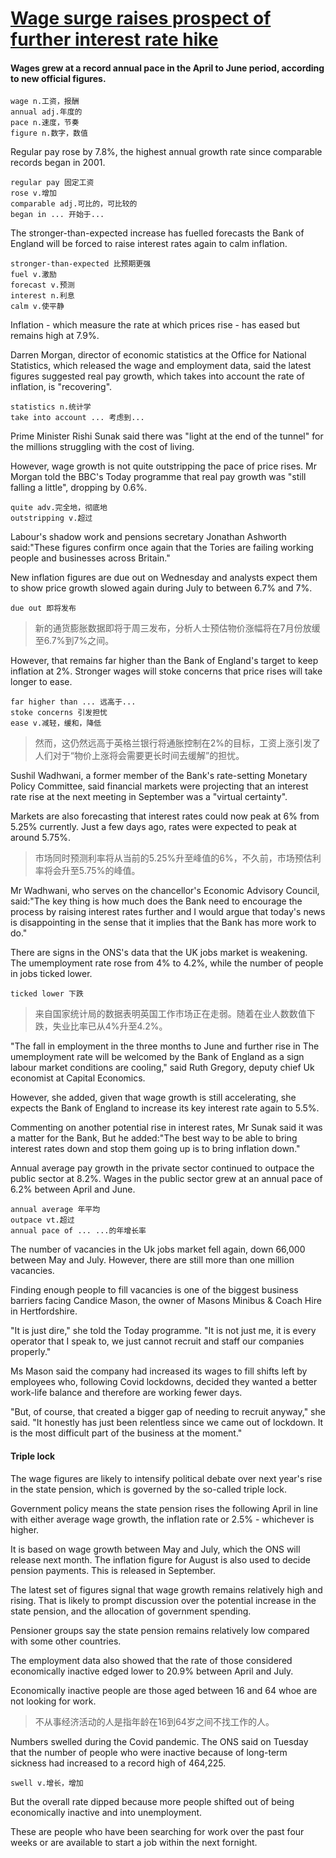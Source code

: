 # [Wage surge raises prospect of further interest rate hike](https://www.bbc.com/news/business-66501937)

#### Wages grew at a record annual pace in the April to June period, according to new official figures.  
```
wage n.工资，报酬
annual adj.年度的
pace n.速度，节奏
figure n.数字，数值
```

Regular pay rose by 7.8%, the highest annual growth rate since comparable records began in 2001.  
```
regular pay 固定工资
rose v.增加
comparable adj.可比的，可比较的
began in ... 开始于...
```

The stronger-than-expected increase has fuelled forecasts the Bank of England will be forced to raise interest rates again to calm inflation.  
```
stronger-than-expected 比预期更强
fuel v.激励
forecast v.预测
interest n.利息
calm v.使平静  
```

Inflation - which measure the rate at which prices rise - has eased but remains high at 7.9%.  

Darren Morgan, director of economic statistics at the Office for National Statistics, which released the wage and employment data, said the latest figures suggested real pay growth, which takes into account the rate of inflation, is "recovering".  
```
statistics n.统计学
take into account ... 考虑到...
```

Prime Minister Rishi Sunak said there was "light at the end of the tunnel" for the millions struggling with the cost of living.  

However, wage growth is not quite outstripping the pace of price rises. Mr Morgan told the BBC's Today programme that real pay growth was "still falling a little", dropping by 0.6%.  
```
quite adv.完全地，彻底地
outstripping v.超过
```

Labour's shadow work and pensions secretary Jonathan Ashworth said:"These figures confirm once again that the Tories are failing working people and businesses across Britain."  

New inflation figures are due out on Wednesday and analysts expect them to show price growth slowed again during July to between 6.7% and 7%.  
```
due out 即将发布
```
>新的通货膨胀数据即将于周三发布，分析人士预估物价涨幅将在7月份放缓至6.7%到7%之间。

However, that remains far higher than the Bank of England's target to keep inflation at 2%. Stronger wages will stoke concerns that price rises will take longer to ease.  
```
far higher than ... 远高于...
stoke concerns 引发担忧
ease v.减轻，缓和，降低
```
>然而，这仍然远高于英格兰银行将通胀控制在2%的目标，工资上涨引发了人们对于“物价上涨将会需要更长时间去缓解”的担忧。

Sushil Wadhwani, a former member of the Bank's rate-setting Monetary Policy Committee, said financial markets were projecting that an interest rate rise at the next meeting in September was a "virtual certainty".  

Markets are also forecasting that interest rates could now peak at 6% from 5.25% currently. Just a few days ago, rates were expected to peak at around 5.75%.  
>市场同时预测利率将从当前的5.25%升至峰值的6%，不久前，市场预估利率将会升至5.75%的峰值。

Mr Wadhwani, who serves on the chancellor's Economic Advisory Council, said:"The key thing is how much does the Bank need to encourage the process by raising interest rates further and I would argue that today's news is disappointing in the sense that it implies that the Bank has more work to do."  


There are signs in the ONS's data that the UK jobs market is weakening. The umemployment rate rose from 4% to 4.2%, while the number of people in jobs ticked lower.  
```
ticked lower 下跌
```
>来自国家统计局的数据表明英国工作市场正在走弱。随着在业人数数值下跌，失业比率已从4%升至4.2%。

"The fall in employment in the three months to June and further rise in The umemployment rate will be welcomed by the Bank of England as a sign labour market conditions are cooling," said Ruth Gregory, deputy chief Uk economist at Capital Economics.  

However, she added, given that wage growth is still accelerating, she expects the Bank of England to increase its key interest rate again to 5.5%.  

Commenting on another potential rise in interest rates, Mr Sunak said it was a matter for the Bank, But he added:"The best way to be able to bring interest rates down and stop them going up is to bring inflation down."  

Annual average pay growth in the private sector continued to outpace the public sector at 8.2%. Wages in the public sector grew at an annual pace of 6.2% between April and June.  
```
annual average 年平均
outpace vt.超过
annual pace of ... ...的年增长率
```

The number of vacancies in the Uk jobs market fell again, down 66,000 between May and July. However, there are still more than one million vacancies.  


Finding enough people to fill vacancies is one of the biggest business barriers facing Candice Mason, the owner of Masons Minibus & Coach Hire in Hertfordshire.  

"It is just dire," she told the Today programme. "It is not just me, it is every operator that I speak to, we just cannot recruit and staff our companies properly."  

Ms Mason said the company had increased its wages to fill shifts left by employees who, following Covid lockdowns, decided they wanted a better work-life balance and therefore are working fewer days.  


"But, of course, that created a bigger gap of needing to recruit anyway," she said. "It honestly has just been relentless since we came out of lockdown. It is the most difficult part of the business at the moment."

#### Triple lock

The wage figures are likely to intensify political debate over next year's rise in the state pension, which is governed by the so-called triple lock.  

Government policy means the state pension rises the following April in line with either average wage growth, the inflation rate or 2.5% - whichever is higher.  

It is based on wage growth between May and July, which the ONS will release next month. The inflation figure for August is also used to decide pension payments. This is released in September.  

The latest set of figures signal that wage growth remains relatively high and rising. That is likely to prompt discussion over the potential increase in the state pension, and the allocation of government spending.  

Pensioner groups say the state pension remains relatively low compared with some other countries.  

The employment data also showed that the rate of those considered economically inactive edged lower to 20.9% between April and July.  

Economically inactive people are those aged between 16 and 64 whoe are not looking for work.  
>不从事经济活动的人是指年龄在16到64岁之间不找工作的人。

Numbers swelled during the Covid pandemic. The ONS said on Tuesday that the number of people who were inactive because of long-term sickness had increased to a record high of 464,225.  
```
swell v.增长，增加
```

But the overall rate dipped because more people shifted out of being economically inactive and into unemployment.  

These are people who have been searching for work over the past four weeks or are available to start a job within the next fornight.  
